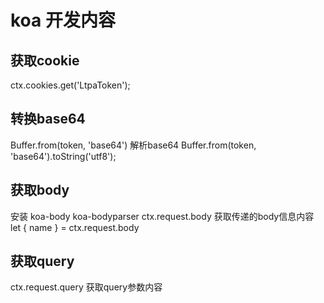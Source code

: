 <!--
 * @Author: your name
 * @Date: 2021-01-19 16:12:34
 * @LastEditTime: 2021-01-19 16:16:37
 * @LastEditors: Please set LastEditors
 * @Description: In User Settings Edit
 * @FilePath: \garbage-book\on_the_job\归类\node\koa\koa开发内容.md
-->

# koa 开发内容

## 获取cookie

ctx.cookies.get('LtpaToken');

## 转换base64

Buffer.from(token, 'base64')
解析base64
Buffer.from(token, 'base64').toString('utf8');

## 获取body

安装 koa-body koa-bodyparser
ctx.request.body 获取传递的body信息内容
let { name } = ctx.request.body

## 获取query

ctx.request.query 获取query参数内容
